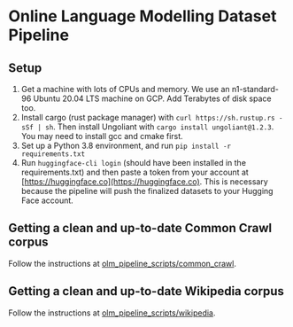# Online Language Modelling Dataset Pipeline

## Setup
1. Get a machine with lots of CPUs and memory. We use an n1-standard-96 Ubuntu 20.04 LTS machine on GCP. Add Terabytes of disk space too.
2. Install cargo (rust package manager) with `curl https://sh.rustup.rs -sSf | sh`. Then install Ungoliant with `cargo install ungoliant@1.2.3`. You may need to install gcc and cmake first.
3. Set up a Python 3.8 environment, and run `pip install -r requirements.txt`
5. Run `huggingface-cli login` (should have been installed in the requirements.txt) and then paste a token from your account at [https://huggingface.co](https://huggingface.co). This is necessary because the pipeline will push the finalized datasets to your Hugging Face account.

## Getting a clean and up-to-date Common Crawl corpus

Follow the instructions at [olm_pipeline_scripts/common_crawl](olm_pipeline_scripts/common_crawl).

## Getting a clean and up-to-date Wikipedia corpus

Follow the instructions at [olm_pipeline_scripts/wikipedia](olm_pipeline_scripts/wikipedia).
